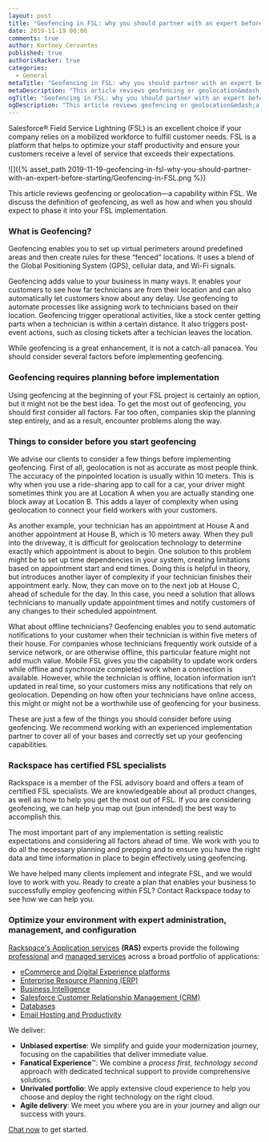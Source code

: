 ```yaml
---
layout: post
title: "Geofencing in FSL: why you should partner with an expert before starting"
date: 2019-11-19 00:00
comments: true
author: Kortney Cervantes
published: true
authorisRacker: true
categories:
  - General
metaTitle: "Geofencing in FSL: why you should partner with an expert before starting"
metaDescription: "This article reviews geofencing or geolocation&mdash;a capability within FSL. We discuss the definition of geofencing, as well as how and when you should expect to phase it into your FSL implementation."
ogTitle: "Geofencing in FSL: why you should partner with an expert before starting"
ogDescription: "This article reviews geofencing or geolocation&mdash;a capability within FSL. We discuss the definition of geofencing, as well as how and when you should expect to phase it into your FSL implementation."
---
```


Salesforce&reg; Field Service Lightning (FSL) is an excellent choice if your company relies on a mobilized workforce to fulfill customer needs. FSL is a platform that helps to optimize your staff productivity and ensure your customers receive a level of service that exceeds their expectations.

<!-- more -->

![]({% asset_path 2019-11-19-geofencing-in-fsl-why-you-should-partner-with-an-expert-before-starting/Geofencing-in-FSL.png %})

This article reviews geofencing or geolocation&mdash;a capability within FSL. We discuss the definition of geofencing, as well as how and when you should expect to phase it into your FSL implementation.

### What is Geofencing?

Geofencing enables you to set up virtual perimeters around predefined areas and then create rules for these “fenced” locations. It uses a blend of the Global Positioning System (GPS), cellular data, and Wi-Fi signals. 

Geofencing adds value to your business in many ways. It enables your customers to see how far technicians are from their location and can also automatically let customers know about any delay. Use geofencing to automate processes like assigning work to technicians based on their location. Geofencing trigger operational activities, like a stock center getting parts when a technician is within a certain distance. It also triggers post-event actions, such as closing tickets after a techician leaves the location.

While geofencing is a great enhancement, it is not a catch-all panacea. You should consider several factors before implementing geofencing. 

### Geofencing requires planning before implementation

Using geofencing at the beginning of your FSL project is certainly an option, but it might not be the best idea. To get the most out of geofencing, you should first consider all factors. Far too often, companies skip the planning step entirely, and as a result, encounter problems along the way.

### Things to consider before you start geofencing 

We advise our clients to consider a few things before implementing geofencing. First of all, geolocation is not as accurate as most people think. The accuracy of the pinpointed location is usually within 10 meters. This is why when you use a ride-sharing app to call for a car, your driver might sometimes think you are at Location A when you are actually standing one block away at Location B. This adds a layer of complexity when using geolocation to connect your field workers with your customers.

As another example, your technician has an appointment at House A and another appointment at House B, which is 10 meters away. When they pull into the driveway, it is difficult for geolocation technology to determine exactly which appointment is about to begin. One solution to this problem might be to set up time dependencies in your system, creating limitations based on appointment start and end times. Doing this is helpful in theory, but introduces another layer of complexity if your technician finishes their appointment early. Now, they can move on to the next job at House C, ahead of schedule for the day. In this case, you need a solution that allows technicians to manually update appointment times and notify customers of any changes to their scheduled appointment. 

What about offline technicians? Geofencing enables you to send automatic notifications to your customer when their technician is within five meters of their house. For companies whose technicians frequently work outside of a service network, or are otherwise offline, this particular feature might not add much value. Mobile FSL gives you the capability to update work orders while offline and synchronize completed work when a connection is available. However, while the technician is offline, location information isn’t updated in real time, so your customers miss any notifications that rely on geolocation. Depending on how often your technicians have online access, this might or might not be a worthwhile use of geofencing for your business.

These are just a few of the things you should consider before using geofencing. We recommend working with an experienced implementation partner to cover all of your bases and correctly set up your geofencing capabilities.

### Rackspace has certified FSL specialists

Rackspace is a member of the FSL advisory board and offers a team of certified FSL specialists. We are knowledgeable about all product changes, as well as how to help you get the most out of FSL. If you are considering geofencing, we can help you map out (pun intended) the best way to accomplish this.

The most important part of any implementation is setting realistic expectations and considering all factors ahead of time. We work with you to do all the necessary planning and prepping and to ensure you have the right data and time information in place to begin effectively using geofencing.

We have helped many clients implement and integrate FSL, and we would love to work with you. Ready to create a plan that enables your business to successfully employ geofencing within FSL? Contact Rackspace today to see how we can help you. 

### Optimize your environment with expert administration, management, and configuration

[Rackspace's Application services](https://www.rackspace.com/application-management/managed-services)
**(RAS)** experts provide the following [professional](https://www.rackspace.com/application-management/professional-services)
and
[managed services](https://www.rackspace.com/application-management/managed-services) across
a broad portfolio of applications:

- [eCommerce and Digital Experience platforms](https://www.rackspace.com/ecommerce-digital-experience)
- [Enterprise Resource Planning (ERP)](https://www.rackspace.com/erp)
- [Business Intelligence](https://www.rackspace.com/business-intelligence)
- [Salesforce Customer Relationship Management (CRM)](https://www.rackspace.com/salesforce-managed-services)
- [Databases](https://www.rackspace.com/dba-services)
- [Email Hosting and Productivity](https://www.rackspace.com/email-hosting)

We deliver:

- **Unbiased expertise**: We simplify and guide your modernization journey,
focusing on the capabilities that deliver immediate value.
- **Fanatical Experience**&trade;: We combine a *process first, technology second*
approach with dedicated technical support to provide comprehensive solutions.
- **Unrivaled portfolio**: We apply extensive cloud experience to help you
choose and deploy the right technology on the right cloud.
- **Agile delivery**: We meet you where you are in your journey and align
our success with yours.

[Chat now](https://www.rackspace.com/#chat) to get started.

